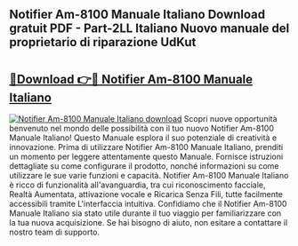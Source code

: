 ## Notifier Am-8100 Manuale Italiano Download gratuit PDF - Part-2LL Italiano Nuovo manuale del proprietario di riparazione UdKut

# <h2><a href="http://dfeon96.blite.top/?on=Notifier+Am-8100+Manuale+Italiano">🔗Download 👉🔴 Notifier Am-8100 Manuale Italiano</a></h2>

[![Notifier Am-8100 Manuale Italiano download](https://i.imgur.com/lujVjoI.png)](http://dfeon96.blite.top/?on=Notifier+Am-8100+Manuale+Italiano)
Scopri nuove opportunità benvenuto nel mondo delle possibilità con il tuo nuovo Notifier Am-8100 Manuale Italiano! Questo Manuale esplora il suo potenziale di creatività e innovazione. Prima di utilizzare Notifier Am-8100 Manuale Italiano, prenditi un momento per leggere attentamente questo Manuale. Fornisce istruzioni dettagliate su come configurare il prodotto, nonché informazioni su come utilizzare le sue varie funzioni e capacità. Notifier Am-8100 Manuale Italiano è ricco di funzionalità all'avanguardia, tra cui riconoscimento facciale, Realtà Aumentata, attivazione vocale e Ricarica Senza Fili, tutte facilmente accessibili tramite L'interfaccia intuitiva. Confidiamo che il Notifier Am-8100 Manuale Italiano sia stato utile durante il tuo viaggio per familiarizzare con la tua nuova acquisizione. Se hai bisogno di aiuto, non esitare a contattare il nostro team di supporto.
